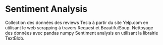 # Sentiment Analysis
Collection des données des reviews Tesla à partir du site Yelp.com en utilisant le web scrapping à travers Request et BeautifulSoup.
Nettoyage des données avec pandas numpy
Sentiment analysis en utilisant la librairie TextBlob.
